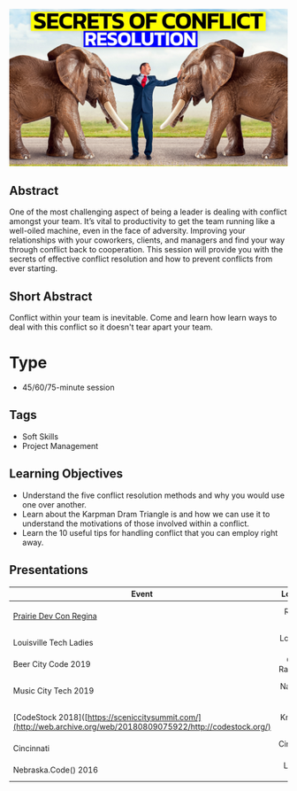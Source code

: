 ![Secrets of Conflict Resolution](Thumbnail.jpg)

## Abstract
One of the most challenging aspect of being a leader is dealing with conflict amongst your team.  It’s vital to productivity to get the team running like a well-oiled machine, even in the face of adversity.  Improving your relationships with your coworkers, clients, and managers and find your way through conflict back to cooperation.  This session will provide you with the secrets of effective conflict resolution and how to prevent conflicts from ever starting.

## Short Abstract
Conflict within your team is inevitable.  Come and learn how learn ways to deal with this conflict so it doesn't tear apart your team.

# Type
* 45/60/75-minute session

## Tags
* Soft Skills
* Project Management

## Learning Objectives
* Understand the five conflict resolution methods and why you would use one over another.
* Learn about the Karpman Dram Triangle is and how we can use it to understand the motivations of those involved within a conflict.
* Learn the 10 useful tips for handling conflict that you can employ right away.

## Presentations

| Event | Location | Date | Time | Room | Downloads |
|-------|:--------:|-----:|-----:|-----:|----------:|
| [Prairie Dev Con Regina]([https://techbash.com/](https://www.prairiedevcon.com/)) | Regina, SK | October 3 - 4, 2022 | TBA | TBA | Available Afterwards |
| Louisville Tech Ladies | Louisville, KY | June 6, 2019 | ??? | ??? | Coming Back |
| Beer City Code 2019 | Grand Rapids, MI | 2019 | ??? | ??? | Coming Back |
| Music City Tech 2019 | Nashville, TN | May 31 - June 2, 2018 | ??? | ??? | Coming Back |
| [CodeStock 2018]([https://sceniccitysummit.com/](http://web.archive.org/web/20180809075922/http://codestock.org/) | Knoxville, TN | April 20-21, 2018 | ??? | ??? | Coming Back |
| Cincinnati | Cincinnati, OH | 2016 | ??? | ??? | Coming Back |
| Nebraska.Code() 2016 | Lincoln, NE | 2016 | ??? | ??? | Coming Back |
